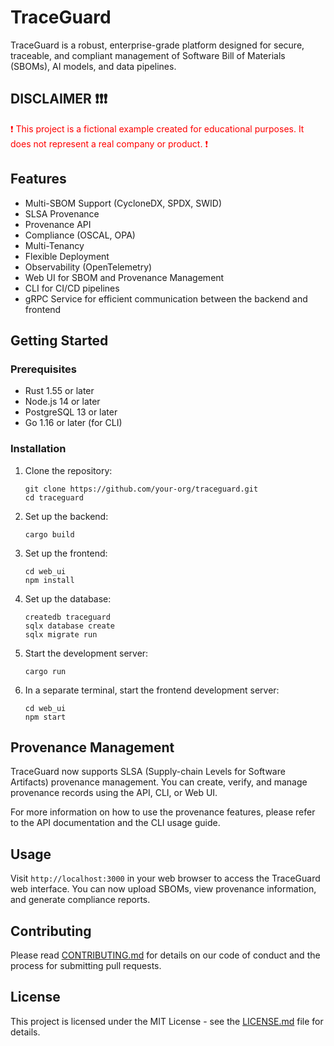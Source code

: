 # TraceGuard

TraceGuard is a robust, enterprise-grade platform designed for secure, traceable, and compliant management of Software Bill of Materials (SBOMs), AI models, and data pipelines.

## DISCLAIMER ❗❗❗

<span style="color:red;">❗ This project is a fictional example created for educational purposes. It does not represent a real company or product. ❗</span>

## Features

- Multi-SBOM Support (CycloneDX, SPDX, SWID)
- SLSA Provenance
- Provenance API
- Compliance (OSCAL, OPA)
- Multi-Tenancy
- Flexible Deployment
- Observability (OpenTelemetry)
- Web UI for SBOM and Provenance Management
- CLI for CI/CD pipelines
- gRPC Service for efficient communication between the backend and frontend

## Getting Started

### Prerequisites

- Rust 1.55 or later
- Node.js 14 or later
- PostgreSQL 13 or later
- Go 1.16 or later (for CLI)

### Installation

1. Clone the repository:
   ```
   git clone https://github.com/your-org/traceguard.git
   cd traceguard
   ```

2. Set up the backend:
   ```
   cargo build
   ```

3. Set up the frontend:
   ```
   cd web_ui
   npm install
   ```

4. Set up the database:
   ```
   createdb traceguard
   sqlx database create
   sqlx migrate run
   ```

5. Start the development server:
   ```
   cargo run
   ```

6. In a separate terminal, start the frontend development server:
   ```
   cd web_ui
   npm start
   ```

## Provenance Management

TraceGuard now supports SLSA (Supply-chain Levels for Software Artifacts) provenance management. You can create, verify, and manage provenance records using the API, CLI, or Web UI.

For more information on how to use the provenance features, please refer to the API documentation and the CLI usage guide.

## Usage

Visit `http://localhost:3000` in your web browser to access the TraceGuard web interface. You can now upload SBOMs, view provenance information, and generate compliance reports.

## Contributing

Please read [CONTRIBUTING.md](CONTRIBUTING.md) for details on our code of conduct and the process for submitting pull requests.

## License

This project is licensed under the MIT License - see the [LICENSE.md](LICENSE.md) file for details.
